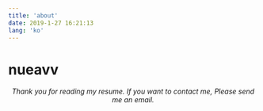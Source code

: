 ```yaml
---
title: 'about'
date: 2019-1-27 16:21:13
lang: 'ko'
---
```


# nueavv

<div align="center">

_Thank you for reading my resume. If you want to contact me, Please send me an email._

</div>
